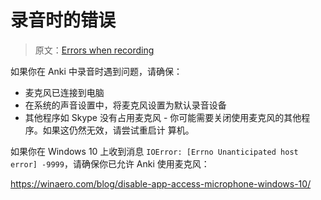 # 录音时的错误

> 原文：[Errors when recording](https://faqs.ankiweb.net/errors-when-recording.html)

如果你在 Anki 中录音时遇到问题，请确保：

- 麦克风已连接到电脑
- 在系统的声音设置中，将麦克风设置为默认录音设备
- 其他程序如 Skype 没有占用麦克风 - 你可能需要关闭使用麦克风的其他程序。如果这仍然无效，请尝试重启计
  算机。

如果你在 Windows 10 上收到消息 `IOError: [Errno Unanticipated host error] -9999`，请确保你已允许
Anki 使用麦克风：

<https://winaero.com/blog/disable-app-access-microphone-windows-10/>
